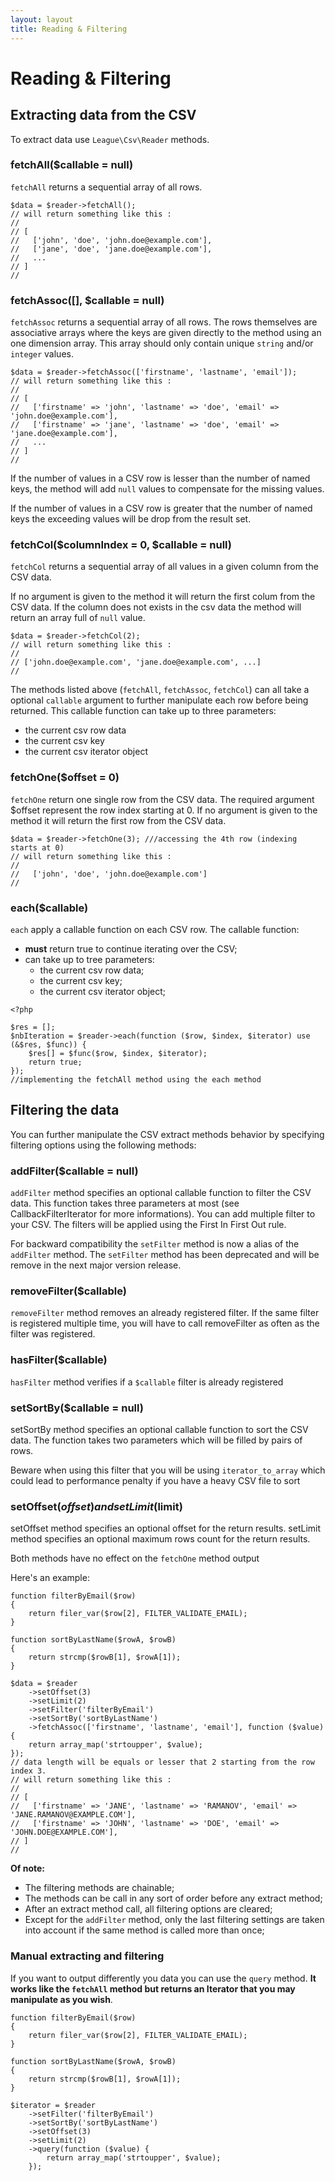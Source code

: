 ```yaml
---
layout: layout
title: Reading & Filtering
---
```


# Reading & Filtering

## Extracting data from the CSV

To extract data use `League\Csv\Reader` methods.

### fetchAll($callable = null)

`fetchAll` returns a sequential array of all rows.

~~~.language-php
$data = $reader->fetchAll();
// will return something like this :
// 
// [ 
//   ['john', 'doe', 'john.doe@example.com'],
//   ['jane', 'doe', 'jane.doe@example.com'],
//   ...
// ]
//
~~~

### fetchAssoc([], $callable = null)

`fetchAssoc` returns a sequential array of all rows. The rows themselves are associative arrays where the keys are given directly to the method using an one dimension array. This array should only contain unique `string` and/or `integer` values.

~~~.language-php
$data = $reader->fetchAssoc(['firstname', 'lastname', 'email']);
// will return something like this :
// 
// [ 
//   ['firstname' => 'john', 'lastname' => 'doe', 'email' => 'john.doe@example.com'],
//   ['firstname' => 'jane', 'lastname' => 'doe', 'email' => 'jane.doe@example.com'],
//   ...
// ]
// 
~~~

If the number of values in a CSV row is lesser than the number of named keys, the method will add `null` values to compensate for the missing values.

If the number of values in a CSV row is greater that the number of named keys the exceeding values will be drop from the result set.

### fetchCol($columnIndex = 0, $callable = null)

`fetchCol` returns a sequential array of all values in a given column from the CSV data.

If no argument is given to the method it will return the first colum from the CSV data.
If the column does not exists in the csv data the method will return an array full of `null` value.

~~~.language-php
$data = $reader->fetchCol(2);
// will return something like this :
// 
// ['john.doe@example.com', 'jane.doe@example.com', ...]
// 
~~~

The methods listed above (`fetchAll`, `fetchAssoc`, `fetchCol`) can all take a optional `callable` argument to further manipulate each row before being returned. This callable function can take up to three parameters:

* the current csv row data
* the current csv key
* the current csv iterator object

### fetchOne($offset = 0)

`fetchOne` return one single row from the CSV data. The required argument $offset represent the row index starting at 0. If no argument is given to the method it will return the first row from the CSV data.

~~~.language-php
$data = $reader->fetchOne(3); ///accessing the 4th row (indexing starts at 0)
// will return something like this :
// 
//   ['john', 'doe', 'john.doe@example.com']
//
~~~

### each($callable)

`each` apply a callable function on each CSV row. The callable function:

* **must** return true to continue iterating over the CSV;
* can take up to tree parameters:
    * the current csv row data;
    * the current csv key;
    * the current csv iterator object;

~~~.language-php
<?php

$res = [];
$nbIteration = $reader->each(function ($row, $index, $iterator) use (&$res, $func)) {
    $res[] = $func($row, $index, $iterator);
    return true;
});
//implementing the fetchAll method using the each method
~~~

## Filtering the data

You can further manipulate the CSV extract methods behavior by specifying filtering options using the following methods:

### addFilter($callable = null)

`addFilter` method specifies an optional callable function to filter the CSV data. This function takes three parameters at most (see CallbackFilterIterator for more informations). You can add multiple filter to your CSV. The filters will be applied using the First In First Out rule.

<p class="message-warning">For backward compatibility the <code>setFilter</code> method is now a alias of the <code>addFilter</code> method. The <code>setFilter</code> method has been deprecated and will be remove in the next major version release.</p>


### removeFilter($callable)

`removeFilter` method removes an already registered filter. If the same filter is registered multiple time, you will have to call removeFilter as often as the filter was registered.

### hasFilter($callable)

`hasFilter` method verifies if a `$callable` filter is already registered

### setSortBy($callable = null)

setSortBy method specifies an optional callable function to sort the CSV data. The function takes two parameters which will be filled by pairs of rows.

Beware when using this filter that you will be using `iterator_to_array` which could lead to performance penalty if you have a heavy CSV file to sort

### setOffset($offset) and setLimit($limit)

setOffset method specifies an optional offset for the return results.
setLimit method specifies an optional maximum rows count for the return results.

Both methods have no effect on the `fetchOne` method output

Here's an example:

~~~.language-php
function filterByEmail($row) 
{
    return filer_var($row[2], FILTER_VALIDATE_EMAIL);
}

function sortByLastName($rowA, $rowB)
{
    return strcmp($rowB[1], $rowA[1]);
}

$data = $reader
    ->setOffset(3)
    ->setLimit(2)
    ->setFilter('filterByEmail')
    ->setSortBy('sortByLastName')
    ->fetchAssoc(['firstname', 'lastname', 'email'], function ($value) {
    return array_map('strtoupper', $value);
});
// data length will be equals or lesser that 2 starting from the row index 3.
// will return something like this :
// 
// [ 
//   ['firstname' => 'JANE', 'lastname' => 'RAMANOV', 'email' => 'JANE.RAMANOV@EXAMPLE.COM'],
//   ['firstname' => 'JOHN', 'lastname' => 'DOE', 'email' => 'JOHN.DOE@EXAMPLE.COM'],
// ]
// 
~~~

**Of note:**

* The filtering methods are chainable;
* The methods can be call in any sort of order before any extract method;
* After an extract method call, all filtering options are cleared;
* Except for the `addFilter` method, only the last filtering settings are taken into account if the same method is called more than once;

### Manual extracting and filtering

If you want to output differently you data you can use the `query` method. **It works like the `fetchAll` method but returns an Iterator that you may manipulate as you wish**.

~~~.language-php
function filterByEmail($row) 
{
    return filer_var($row[2], FILTER_VALIDATE_EMAIL);
}

function sortByLastName($rowA, $rowB)
{
    return strcmp($rowB[1], $rowA[1]);
}

$iterator = $reader
    ->setFilter('filterByEmail')
    ->setSortBy('sortByLastName')
    ->setOffset(3)
    ->setLimit(2)
    ->query(function ($value) {
        return array_map('strtoupper', $value);
    });
~~~